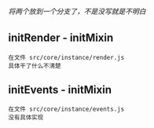 
###### 将两个放到一个分支了，不是没写就是不明白

## initRender - initMixin

    在文件 src/core/instance/render.js
    具体干了什么不清楚

## initEvents - initMixin

    在文件 src/core/instance/events.js
    没有具体实现
